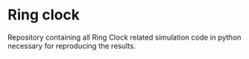 # Ring clock
Repository containing all Ring Clock related simulation code in python necessary for reproducing the results.